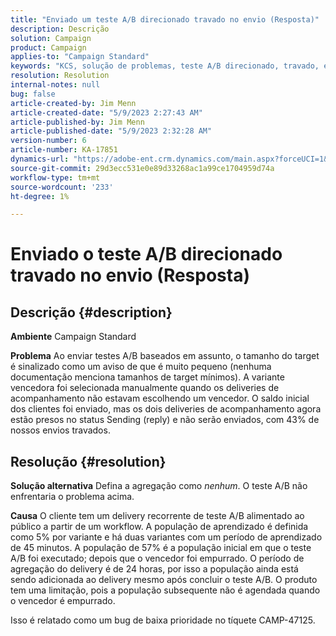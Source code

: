 ```yaml
---
title: "Enviado um teste A/B direcionado travado no envio (Resposta)"
description: Descrição
solution: Campaign
product: Campaign
applies-to: "Campaign Standard"
keywords: "KCS, solução de problemas, teste A/B direcionado, travado, envio, resposta, Adobe Campaign Standard, ACS"
resolution: Resolution
internal-notes: null
bug: false
article-created-by: Jim Menn
article-created-date: "5/9/2023 2:27:43 AM"
article-published-by: Jim Menn
article-published-date: "5/9/2023 2:32:28 AM"
version-number: 6
article-number: KA-17851
dynamics-url: "https://adobe-ent.crm.dynamics.com/main.aspx?forceUCI=1&pagetype=entityrecord&etn=knowledgearticle&id=b483a80e-11ee-ed11-8849-6045bd006c82"
source-git-commit: 29d3ecc531e0e89d33268ac1a99ce1704959d74a
workflow-type: tm+mt
source-wordcount: '233'
ht-degree: 1%

---
```


# Enviado o teste A/B direcionado travado no envio (Resposta)

## Descrição {#description}


<b>Ambiente</b>
Campaign Standard

<b>Problema</b>
Ao enviar testes A/B baseados em assunto, o tamanho do target é sinalizado como um aviso de que é muito pequeno (nenhuma documentação menciona tamanhos de target mínimos).
A variante vencedora foi selecionada manualmente quando os deliveries de acompanhamento não estavam escolhendo um vencedor.
O saldo inicial dos clientes foi enviado, mas os dois deliveries de acompanhamento agora estão presos no status Sending (reply) e não serão enviados, com 43% de nossos envios travados.


## Resolução {#resolution}


<b>Solução alternativa</b>
Defina a agregação como *nenhum*.
O teste A/B não enfrentaria o problema acima.

<b>Causa</b>
O cliente tem um delivery recorrente de teste A/B alimentado ao público a partir de um workflow.
A população de aprendizado é definida como 5% por variante e há duas variantes com um período de aprendizado de 45 minutos.
A população de 57% é a população inicial em que o teste A/B foi executado; depois que o vencedor foi empurrado.
O período de agregação do delivery é de 24 horas, por isso a população ainda está sendo adicionada ao delivery mesmo após concluir o teste A/B.
O produto tem uma limitação, pois a população subsequente não é agendada quando o vencedor é empurrado.

Isso é relatado como um bug de baixa prioridade no tíquete CAMP-47125.
